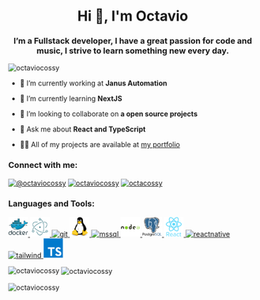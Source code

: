<h1 align="center">Hi 👋, I'm Octavio</h1>
<h3 align="center">I’m a Fullstack developer, I have a great passion for code and music, I strive to learn something new every day.</h3>

<p align="left"> <img src="https://komarev.com/ghpvc/?username=octaviocossy&label=Profile%20views&color=0e75b6&style=flat" alt="octaviocossy" /> </p>

- 🤝 I’m currently working at **Janus Automation**

- 🌱 I’m currently learning **NextJS**

- 👯 I’m looking to collaborate on **a open source projects**

- 💬 Ask me about **React and TypeScript**

- 👨‍💻 All of my projects are available at [my portfolio](https://octaviocossytorquati.vercel.app/)

<h3 align="left">Connect with me:</h3>
<p align="left">
<a href="https://twitter.com/@octaviocossy" target="blank"><img align="center" src="https://raw.githubusercontent.com/rahuldkjain/github-profile-readme-generator/master/src/images/icons/Social/twitter.svg" alt="@octaviocossy" height="30" width="40" /></a>
<a href="https://linkedin.com/in/octaviocossy" target="blank"><img align="center" src="https://raw.githubusercontent.com/rahuldkjain/github-profile-readme-generator/master/src/images/icons/Social/linked-in-alt.svg" alt="octaviocossy" height="30" width="40" /></a>
<a href="https://instagram.com/octacossy" target="blank"><img align="center" src="https://raw.githubusercontent.com/rahuldkjain/github-profile-readme-generator/master/src/images/icons/Social/instagram.svg" alt="octacossy" height="30" width="40" /></a>
</p>

<h3 align="left">Languages and Tools:</h3>
<p align="left"> <a href="https://www.docker.com/" target="_blank" rel="noreferrer"> <img src="https://raw.githubusercontent.com/devicons/devicon/master/icons/docker/docker-original-wordmark.svg" alt="docker" width="40" height="40"/> </a> <a href="https://www.electronjs.org" target="_blank" rel="noreferrer"> <img src="https://raw.githubusercontent.com/devicons/devicon/master/icons/electron/electron-original.svg" alt="electron" width="40" height="40"/> </a> <a href="https://git-scm.com/" target="_blank" rel="noreferrer"> <img src="https://www.vectorlogo.zone/logos/git-scm/git-scm-icon.svg" alt="git" width="40" height="40"/> </a> <a href="https://www.linux.org/" target="_blank" rel="noreferrer"> <img src="https://raw.githubusercontent.com/devicons/devicon/master/icons/linux/linux-original.svg" alt="linux" width="40" height="40"/> </a> <a href="https://www.microsoft.com/en-us/sql-server" target="_blank" rel="noreferrer"> <img src="https://www.svgrepo.com/show/303229/microsoft-sql-server-logo.svg" alt="mssql" width="40" height="40"/> </a> <a href="https://nodejs.org" target="_blank" rel="noreferrer"> <img src="https://raw.githubusercontent.com/devicons/devicon/master/icons/nodejs/nodejs-original-wordmark.svg" alt="nodejs" width="40" height="40"/> </a> <a href="https://www.postgresql.org" target="_blank" rel="noreferrer"> <img src="https://raw.githubusercontent.com/devicons/devicon/master/icons/postgresql/postgresql-original-wordmark.svg" alt="postgresql" width="40" height="40"/> </a> <a href="https://reactjs.org/" target="_blank" rel="noreferrer"> <img src="https://raw.githubusercontent.com/devicons/devicon/master/icons/react/react-original-wordmark.svg" alt="react" width="40" height="40"/> </a> <a href="https://reactnative.dev/" target="_blank" rel="noreferrer"> <img src="https://reactnative.dev/img/header_logo.svg" alt="reactnative" width="40" height="40"/> </a> <a href="https://tailwindcss.com/" target="_blank" rel="noreferrer"> <img src="https://www.vectorlogo.zone/logos/tailwindcss/tailwindcss-icon.svg" alt="tailwind" width="40" height="40"/> </a> <a href="https://www.typescriptlang.org/" target="_blank" rel="noreferrer"> <img src="https://raw.githubusercontent.com/devicons/devicon/master/icons/typescript/typescript-original.svg" alt="typescript" width="40" height="40"/> </a> </p>
<p><img align="left" src="https://github-readme-stats.vercel.app/api/top-langs?username=octaviocossy&show_icons=true&locale=en&layout=compact" alt="octaviocossy" /></p>

<p>&nbsp;<img align="center" src="https://github-readme-stats.vercel.app/api?username=octaviocossy&show_icons=true&locale=en" alt="octaviocossy" /></p>

<p><img align="center" src="https://github-readme-streak-stats.herokuapp.com/?user=octaviocossy&theme=default" alt="octaviocossy" /></p>
